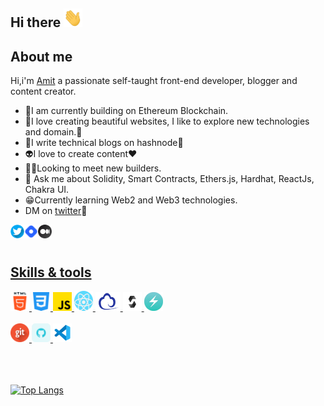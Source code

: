 ## Hi there <img src="https://github.com/ameeetgaikwad/ameeetgaikwad/blob/main/68747470733a2f2f6d656469612e67697068792e636f6d2f6d656469612f6876524a434c467a6361737252346961377a2f67697068792e676966.gif" height="30x" Width="30">

## About me
Hi,i'm [Amit](https://twitter.com/ameeetgaikwad) a passionate self-taught front-end developer, blogger and content creator. 
- 🔳I am currently building on Ethereum Blockchain.
- 🌱I love creating beautiful websites, I like to explore new technologies and domain.🚀
- 🔭I write technical blogs on hashnode📑
- 👽I love to create content❤
- 👷‍♂️Looking to meet new builders.
- 💬 Ask me about Solidity, Smart Contracts, Ethers.js, Hardhat, ReactJs, Chakra UI.
- 😁Currently learning Web2 and Web3 technologies.
- DM on [twitter](https://twitter.com/ameeetgaikwad)💭
<a href="https://twitter.com/ameeetgaikwad">
  <img align="left" alt="amit" | "twitter" width="22px"
       src="https://github.com/ameeetgaikwad/ameeetgaikwad/blob/main/twitter.png">
<a href="https://amitgaikwad.hashnode.dev/">
  <img align="left" alt="amit" | "hashnode" width="22px"
       src="https://github.com/ameeetgaikwad/ameeetgaikwad/blob/main/icons8-hashnode-48.png">
<a href="https://medium.com/@ameeetgaikwad">
  <img align="left" alt="amit" | "medium" width="22px"
       src="https://github.com/ameeetgaikwad/ameeetgaikwad/blob/main/medium.png">
  <br>  <br>
  
  ## Skills & tools
  <img src="https://github.com/ameeetgaikwad/ameeetgaikwad/blob/main/html-5.png" height="30x" Width="30">
   <img src="https://github.com/ameeetgaikwad/ameeetgaikwad/blob/main/css-3.png" height="30x" Width="30">
   <img src="https://github.com/ameeetgaikwad/ameeetgaikwad/blob/main/js.png" height="30x" Width="30">
   <img src="https://github.com/ameeetgaikwad/ameeetgaikwad/blob/main/react.png" height="32x" Width="30">
   <img src="https://github.com/ameeetgaikwad/ameeetgaikwad/blob/main/etherjs.png" height="30x" Width="40">
   <img src="https://github.com/ameeetgaikwad/ameeetgaikwad/blob/main/solidity.png" height="30x" Width="30">
   <img src="https://github.com/ameeetgaikwad/ameeetgaikwad/blob/main/chakraui.jpeg" height="30x" Width="30">
  <br><br>
   <img src="https://github.com/ameeetgaikwad/ameeetgaikwad/blob/main/git.png" height="30x" Width="30">
  <img src="https://github.com/ameeetgaikwad/ameeetgaikwad/blob/main/github%20(3).png" height="30x" Width="30">
    <img src="https://github.com/ameeetgaikwad/ameeetgaikwad/blob/main/icons8-visual-studio-code-2019-48.png" height="30x" Width="30">
  <br>  <br>  <br>  <br>
  
  
 [![Top Langs](https://github-readme-stats.vercel.app/api/top-langs/?username=ameeetgaikwad&layout=compact)](https://github.com/anuraghazra/github-readme-stats)
